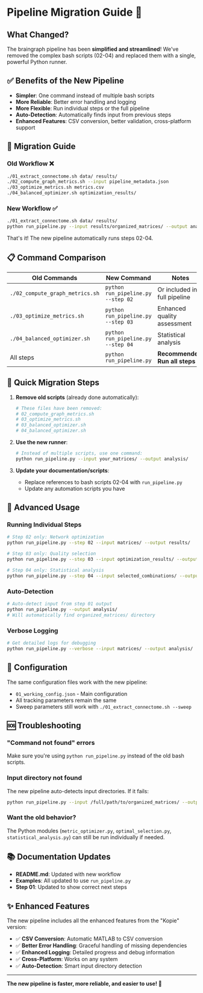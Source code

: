 # Pipeline Migration Guide 🔄

## What Changed?

The braingraph pipeline has been **simplified and streamlined**! We've removed the complex bash scripts (02-04) and replaced them with a single, powerful Python runner.

## ✅ Benefits of the New Pipeline

- **Simpler**: One command instead of multiple bash scripts
- **More Reliable**: Better error handling and logging
- **More Flexible**: Run individual steps or the full pipeline
- **Auto-Detection**: Automatically finds input from previous steps
- **Enhanced Features**: CSV conversion, better validation, cross-platform support

## 🔄 Migration Guide

### Old Workflow ❌
```bash
./01_extract_connectome.sh data/ results/
./02_compute_graph_metrics.sh --input pipeline_metadata.json
./03_optimize_metrics.sh metrics.csv  
./04_balanced_optimizer.sh optimization_results/
```

### New Workflow ✅
```bash
./01_extract_connectome.sh data/ results/
python run_pipeline.py --input results/organized_matrices/ --output analysis/
```

That's it! The new pipeline automatically runs steps 02-04.

## 📋 Command Comparison

| Old Commands | New Command | Notes |
|-------------|-------------|-------|
| `./02_compute_graph_metrics.sh` | `python run_pipeline.py --step 02` | Or included in full pipeline |
| `./03_optimize_metrics.sh` | `python run_pipeline.py --step 03` | Enhanced quality assessment |
| `./04_balanced_optimizer.sh` | `python run_pipeline.py --step 04` | Statistical analysis |
| All steps | `python run_pipeline.py` | **Recommended: Run all steps** |

## 🚀 Quick Migration Steps

1. **Remove old scripts** (already done automatically):
   ```bash
   # These files have been removed:
   # 02_compute_graph_metrics.sh
   # 03_optimize_metrics.sh  
   # 03_balanced_optimizer.sh
   # 04_balanced_optimizer.sh
   ```

2. **Use the new runner**:
   ```bash
   # Instead of multiple scripts, use one command:
   python run_pipeline.py --input your_matrices/ --output analysis/
   ```

3. **Update your documentation/scripts**:
   - Replace references to bash scripts 02-04 with `run_pipeline.py`
   - Update any automation scripts you have

## 🎯 Advanced Usage

### Running Individual Steps
```bash
# Step 02 only: Network optimization
python run_pipeline.py --step 02 --input matrices/ --output results/

# Step 03 only: Quality selection  
python run_pipeline.py --step 03 --input optimization_results/ --output selection/

# Step 04 only: Statistical analysis
python run_pipeline.py --step 04 --input selected_combinations/ --output stats/
```

### Auto-Detection
```bash
# Auto-detect input from step 01 output
python run_pipeline.py --output analysis/
# Will automatically find organized_matrices/ directory
```

### Verbose Logging
```bash
# Get detailed logs for debugging
python run_pipeline.py --verbose --input matrices/ --output analysis/
```

## 🔧 Configuration

The same configuration files work with the new pipeline:
- `01_working_config.json` - Main configuration
- All tracking parameters remain the same
- Sweep parameters still work with `./01_extract_connectome.sh --sweep`

## 🆘 Troubleshooting

### "Command not found" errors
Make sure you're using `python run_pipeline.py` instead of the old bash scripts.

### Input directory not found
The new pipeline auto-detects input directories. If it fails:
```bash
python run_pipeline.py --input /full/path/to/organized_matrices/ --output analysis/
```

### Want the old behavior?
The Python modules (`metric_optimizer.py`, `optimal_selection.py`, `statistical_analysis.py`) can still be run individually if needed.

## 📚 Documentation Updates

- **README.md**: Updated with new workflow
- **Examples**: All updated to use `run_pipeline.py`
- **Step 01**: Updated to show correct next steps

## ✨ Enhanced Features

The new pipeline includes all the enhanced features from the "Kopie" version:
- ✅ **CSV Conversion**: Automatic MATLAB to CSV conversion
- ✅ **Better Error Handling**: Graceful handling of missing dependencies  
- ✅ **Enhanced Logging**: Detailed progress and debug information
- ✅ **Cross-Platform**: Works on any system
- ✅ **Auto-Detection**: Smart input directory detection

---

**The new pipeline is faster, more reliable, and easier to use! 🎉**
